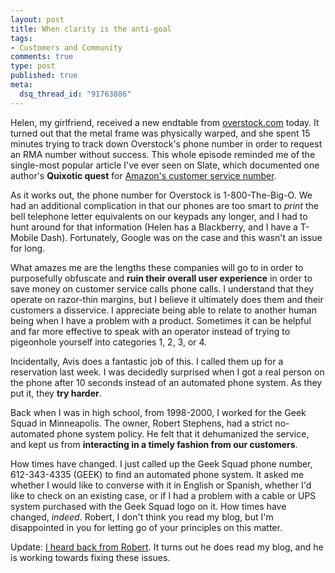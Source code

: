 ```yaml
--- 
layout: post
title: When clarity is the anti-goal
tags: 
- Customers and Community
comments: true
type: post
published: true
meta: 
  dsq_thread_id: "91763886"
---
```

Helen, my girlfriend, received a new endtable from <a href="http://overstock.com">overstock.com</a> today. It turned out that the metal frame was physically warped, and she spent 15 minutes trying to track down Overstock's phone number in order to request an RMA number without success. This whole episode reminded me of the single-most popular article I've ever seen on Slate, which documented one author's <strong>Quixotic quest</strong> for <a href="http://www.slate.com/id/2091623/">Amazon's customer service number</a>.

  As it works out, the phone number for Overstock is 1-800-The-Big-O. We had an additional complication in that our phones are too smart to <em>print</em> the bell telephone letter equivalents on our keypads any longer, and I had to hunt around for that information (Helen has a Blackberry, and I have a T-Mobile Dash). Fortunately, Google was on the case and this wasn't an issue for long.

  What amazes me are the lengths these companies will go to in order to purposefully obfuscate and <strong>ruin their overall user experience</strong> in order to save money on customer service calls phone calls. I understand that they operate on razor-thin margins, but I believe it ultimately does them and their customers a disservice. I appreciate being able to relate to another human being when I have a problem with a product. Sometimes it can be helpful and far more effective to speak with an operator instead of trying to pigeonhole yourself into categories 1, 2, 3, or 4.

  Incidentally, Avis does a fantastic job of this. I called them up for a reservation last week. I was decidedly surprised when I got a real person on the phone after 10 seconds instead of an automated phone system. As they put it, they <strong>try harder</strong>.

  Back when I was in high school, from 1998-2000, I worked for the Geek Squad in Minneapolis. The owner, Robert Stephens, had a strict no-automated phone system policy. He felt that it dehumanized the service, and kept us from <strong>interacting in a timely fashion from our customers</strong>.

  How times have changed. I just called up the Geek Squad phone number, 612-343-4335 (GEEK) to find an automated phone system. It asked me whether I would like to converse with it in English or Spanish, whether I'd like to check on an existing case, or if I had a problem with a cable or UPS system purchased with the Geek Squad logo on it. How times have changed, <em>indeed</em>. Robert, I don't think you read my blog, but I'm disappointed in you for letting go of your principles on this matter.

  Update: <a href="http://www.brethorsting.com/uidesign/2006/12/getting_a_little_more_human_every_day.html">I heard back from Robert</a>. It turns out he does read my blog, and he is working towards fixing these issues.
